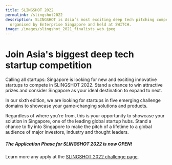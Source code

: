 ```yaml
---
title: SLINGSHOT 2022
permalink: /slingshot2022
description: SLINGSHOT is Asia’s most exciting deep tech pitching competition
  organised by Enterprise Singapore and held at SWITCH.
image: /images/slingshot_2021_finalists_web.jpeg
---
```

# Join Asia's biggest deep tech startup competition
Calling all startups: Singapore is looking for new and exciting innovative startups to compete in SLINGSHOT 2022. Stand a chance to win attractive prizes and consider Singapore as your ideal destination to expand to next.

In our sixth edition, we are looking for startups in five emerging challenge domains to showcase your game-changing solutions and products.

Regardless of where you're from, this is your opportunity to showcase your solution in Singapore, one of the leading global startup hubs. Stand a chance to fly into Singapore to make the pitch of a lifetime to a global audience of major investors, industry and thought leaders.

##### The Application Phase for SLINGSHOT 2022 is now OPEN!

Learn more any apply at the [SLINGSHOT 2022 challenge page](https://slingshot.agorize.com/2022-edition?t=SChLjY1dWUEJ5fLsq5wh9g&utm_source=switch&utm_medium=external&utm_campaign=slingshot2022).